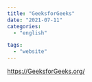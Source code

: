 ```yaml
---
title: "GeeksforGeeks"
date: "2021-07-11"
categories:
  - "english"

tags:
  - "website"
---
```


https://GeeksforGeeks.org/
